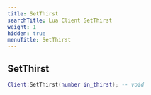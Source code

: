 ```yaml
---
title: SetThirst
searchTitle: Lua Client SetThirst
weight: 1
hidden: true
menuTitle: SetThirst
---
```

## SetThirst
```lua
Client:SetThirst(number in_thirst); -- void
```